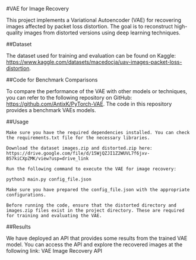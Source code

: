 #VAE for Image Recovery

This project implements a Variational Autoencoder (VAE) for recovering images affected by packet loss distortion. The goal is to reconstruct high-quality images from distorted versions using deep learning techniques.

##Dataset

The dataset used for training and evaluation can be found on Kaggle: https://www.kaggle.com/datasets/macedocja/uav-images-packet-loss-distortion.

##Code for Benchmark Comparisons

To compare the performance of the VAE with other models or techniques, you can refer to the following repository on GitHub: https://github.com/AntixK/PyTorch-VAE. The code in this repository provides a benchmark VAEs models.


##Usage

    Make sure you have the required dependencies installed. You can check the requirements.txt file for the necessary libraries.

    Download the dataset images.zip and distorted.zip here: https://drive.google.com/file/d/15WjQZJI1Z2WUVL7f6jxv-B57kiCXpZMK/view?usp=drive_link

    Run the following command to execute the VAE for image recovery:

    python3 main.py config_file.json

    Make sure you have prepared the config_file.json with the appropriate configurations.

    Before running the code, ensure that the distorted directory and images.zip files exist in the project directory. These are required for training and evaluating the VAE.

##Results

We have deployed an API that provides some results from the trained VAE model. You can access the API and explore the recovered images at the following link: VAE Image Recovery API 




